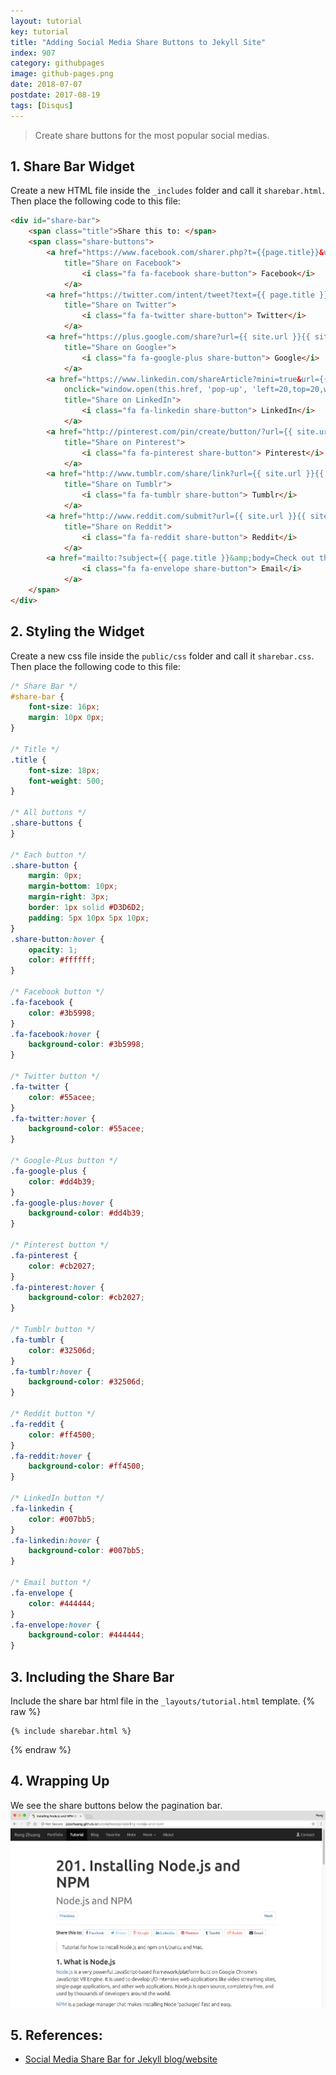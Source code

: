 ```yaml
---
layout: tutorial
key: tutorial
title: "Adding Social Media Share Buttons to Jekyll Site"
index: 907
category: githubpages
image: github-pages.png
date: 2018-07-07
postdate: 2017-08-19
tags: [Disqus]
---
```


> Create share buttons for the most popular social medias.

## 1. Share Bar Widget
Create a new HTML file inside the `_includes` folder and call it `sharebar.html`. Then place the following code to this file:
```html
<div id="share-bar">
    <span class="title">Share this to: </span>
    <span class="share-buttons">
        <a href="https://www.facebook.com/sharer.php?t={{page.title}}&u={{ site.url }}{{ site.baseurl }}{{ page.url }}" onclick="window.open(this.href, 'pop-up', 'left=20,top=20,width=500,height=500,toolbar=1,resizable=0'); return false;"
            title="Share on Facebook">
                <i class="fa fa-facebook share-button"> Facebook</i>
            </a>
        <a href="https://twitter.com/intent/tweet?text={{ page.title }}&url={{ site.url }}{{ site.baseurl }}{{ page.url }}" onclick="window.open(this.href, 'pop-up', 'left=20,top=20,width=500,height=500,toolbar=1,resizable=0'); return false;"
            title="Share on Twitter">
                <i class="fa fa-twitter share-button"> Twitter</i>
            </a>
        <a href="https://plus.google.com/share?url={{ site.url }}{{ site.baseurl }}{{ page.url }}" onclick="window.open(this.href, 'pop-up', 'left=20,top=20,width=500,height=500,toolbar=1,resizable=0'); return false;"
            title="Share on Google+">
                <i class="fa fa-google-plus share-button"> Google</i>
            </a>
        <a href="https://www.linkedin.com/shareArticle?mini=true&url={{ site.url }}{{ site.baseurl }}{{ page.url }}&title={{ page.title }}&summary={{ page.description }}&source={{ site.title }}"
            onclick="window.open(this.href, 'pop-up', 'left=20,top=20,width=500,height=500,toolbar=1,resizable=0'); return false;"
            title="Share on LinkedIn">
                <i class="fa fa-linkedin share-button"> LinkedIn</i>
            </a>
        <a href="http://pinterest.com/pin/create/button/?url={{ site.url }}{{ site.baseurl }}{{ page.url }}" onclick="window.open(this.href, 'pop-up', 'left=20,top=20,width=900,height=500,toolbar=1,resizable=0'); return false;"
            title="Share on Pinterest">
                <i class="fa fa-pinterest share-button"> Pinterest</i>
            </a>
        <a href="http://www.tumblr.com/share/link?url={{ site.url }}{{ site.baseurl }}{{ page.url }}" onclick="window.open(this.href, 'pop-up', 'left=20,top=20,width=900,height=500,toolbar=1,resizable=0'); return false;"
            title="Share on Tumblr">
                <i class="fa fa-tumblr share-button"> Tumblr</i>
            </a>
        <a href="http://www.reddit.com/submit?url={{ site.url }}{{ site.baseurl }}{{ page.url }}" onclick="window.open(this.href, 'pop-up', 'left=20,top=20,width=900,height=500,toolbar=1,resizable=0'); return false;"
            title="Share on Reddit">
                <i class="fa fa-reddit share-button"> Reddit</i>
            </a>
        <a href="mailto:?subject={{ page.title }}&amp;body=Check out this site {{ site.url }}{{ site.baseurl }}{{ page.url }}" title="Share via Email">
                <i class="fa fa-envelope share-button"> Email</i>
            </a>
    </span>
</div>
```

## 2. Styling the Widget
Create a new css file inside the `public/css` folder and call it `sharebar.css`. Then place the following code to this file:
```css
/* Share Bar */
#share-bar {
    font-size: 16px;
	margin: 10px 0px;
}

/* Title */
.title {
	font-size: 18px;
    font-weight: 500;
}

/* All buttons */
.share-buttons {
}

/* Each button */
.share-button {
    margin: 0px;
    margin-bottom: 10px;
    margin-right: 3px;
    border: 1px solid #D3D6D2;
    padding: 5px 10px 5px 10px;
}
.share-button:hover {
    opacity: 1;
    color: #ffffff;
}

/* Facebook button */
.fa-facebook {
    color: #3b5998;
}
.fa-facebook:hover {
    background-color: #3b5998;
}

/* Twitter button */
.fa-twitter {
    color: #55acee;
}
.fa-twitter:hover {
    background-color: #55acee;
}

/* Google-PLus button */
.fa-google-plus {
    color: #dd4b39;
}
.fa-google-plus:hover {
    background-color: #dd4b39;
}

/* Pinterest button */
.fa-pinterest {
    color: #cb2027;
}
.fa-pinterest:hover {
    background-color: #cb2027;
}

/* Tumblr button */
.fa-tumblr {
    color: #32506d;
}
.fa-tumblr:hover {
    background-color: #32506d;
}

/* Reddit button */
.fa-reddit {
    color: #ff4500;
}
.fa-reddit:hover {
    background-color: #ff4500;
}

/* LinkedIn button */
.fa-linkedin {
    color: #007bb5;
}
.fa-linkedin:hover {
    background-color: #007bb5;
}

/* Email button */
.fa-envelope {
    color: #444444;
}
.fa-envelope:hover {
    background-color: #444444;
}
```

## 3. Including the Share Bar
Include the share bar html file in the `_layouts/tutorial.html` template.
{% raw %}
```raw
{% include sharebar.html %}
```
{% endraw %}

## 4. Wrapping Up
We see the share buttons below the pagination bar.
![image](/public/tutorials/907/sharelinks.png)

## 5. References:
* [Social Media Share Bar for Jekyll blog/website](https://mycyberuniverse.com/web/social-media-share-bar-jekyll-blog-website.html)
